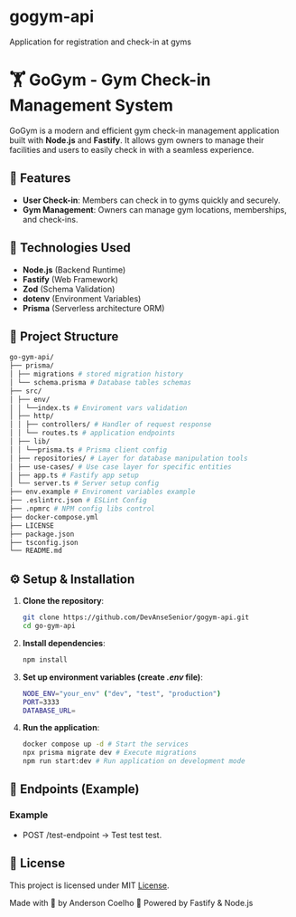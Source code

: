 # gogym-api
Application for registration and check-in at gyms
# 🏋️ GoGym - Gym Check-in Management System

GoGym is a modern and efficient gym check-in management application built with **Node.js** and **Fastify**. It allows gym owners to manage their facilities and users to easily check in with a seamless experience.

## 🚀 Features

- **User Check-in**: Members can check in to gyms quickly and securely.
- **Gym Management**: Owners can manage gym locations, memberships, and check-ins.

## 🔧 Technologies Used

- **Node.js** (Backend Runtime)
- **Fastify** (Web Framework)
- **Zod** (Schema Validation)
- **dotenv** (Environment Variables)
- **Prisma** (Serverless architecture ORM)

## 📂 Project Structure
```bash
go-gym-api/
├── prisma/
│ ├── migrations # stored migration history
│ └── schema.prisma # Database tables schemas
├── src/
│ ├── env/
│ │ └──index.ts # Enviroment vars validation
│ ├── http/
│ │ ├── controllers/ # Handler of request response
│ │ └── routes.ts # application endpoints
│ ├── lib/
│ │ └──prisma.ts # Prisma client config
│ ├── repositories/ # Layer for database manipulation tools
│ ├── use-cases/ # Use case layer for specific entities
│ ├── app.ts # Fastify app setup
│ └── server.ts # Server setup config
├── env.example # Enviroment variables example
├── .eslintrc.json # ESLint Config
├── .npmrc # NPM config libs control
├── docker-compose.yml
├── LICENSE
├── package.json
├── tsconfig.json
└── README.md
```

## ⚙️ Setup & Installation

1. **Clone the repository**:
   ```bash
   git clone https://github.com/DevAnseSenior/gogym-api.git
   cd go-gym-api
   ```

2. **Install dependencies**:
    ```bash
   npm install
   ```
   
3. **Set up environment variables (create *.env* file)**:
    ```bash
    NODE_ENV="your_env" ("dev", "test", "production")
    PORT=3333
    DATABASE_URL=
   ```
   
4. **Run the application**:
    ```bash
    docker compose up -d # Start the services
    npx prisma migrate dev # Execute migrations
    npm run start:dev # Run application on development mode
    ```

## 📌 Endpoints (Example)
### Example
- POST /test-endpoint → Test test test.

## 📄 License
This project is licensed under MIT [License](./LICENSE).

Made with 💪 by Anderson Coelho
🚀 Powered by Fastify & Node.js
